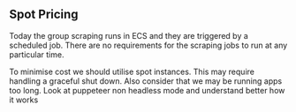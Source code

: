 ## Spot Pricing

Today the group scraping runs in ECS and they are triggered by a scheduled job. There are no requirements for the scraping jobs to run at any particular time. 

To minimise cost we should utilise spot instances. This may require handling a graceful shut down.
Also consider that we may be running apps too long. Look at puppeteer non headless mode and understand better how it works